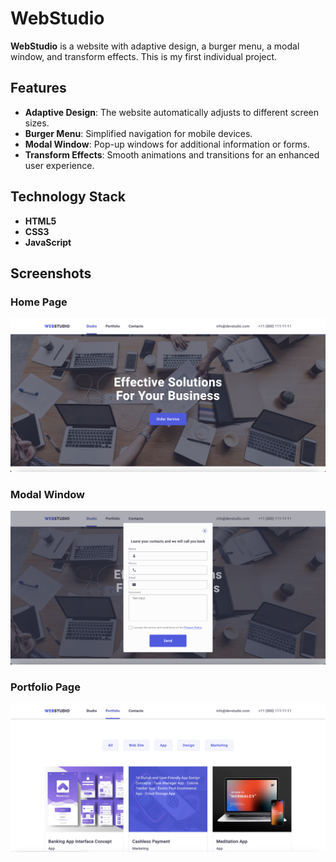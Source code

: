 # WebStudio

**WebStudio** is a website with adaptive design, a burger menu, a modal window, and transform effects. This is my first individual project.

## Features
- **Adaptive Design**: The website automatically adjusts to different screen sizes.
- **Burger Menu**: Simplified navigation for mobile devices.
- **Modal Window**: Pop-up windows for additional information or forms.
- **Transform Effects**: Smooth animations and transitions for an enhanced user experience.

## Technology Stack
- **HTML5**
- **CSS3**
- **JavaScript**

## Screenshots

### Home Page
![Home Page](images/home-page-screenshot.png)

### Modal Window
![Modal Window](images/modal-window-screenshot.png)

### Portfolio Page
![Portfolio Page](images/portfolio-page-screenshot.png)
